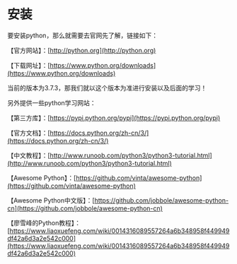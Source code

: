 # 安装

要安装python，那么就需要去官网先了解，链接如下：

【官方网站】：[http://python.org](http://python.org)

【下载网址】：[https://www.python.org/downloads](https://www.python.org/downloads)

当前的版本为3.7.3，那我们就以这个版本为准进行安装以及后面的学习！

另外提供一些python学习网站：

【第三方库】：[https://pypi.python.org/pypi](https://pypi.python.org/pypi)

【官方文档】：[https://docs.python.org/zh-cn/3/](https://docs.python.org/zh-cn/3/)

【中文教程】：[http://www.runoob.com/python3/python3-tutorial.html](http://www.runoob.com/python3/python3-tutorial.html)

【Awesome Python】：[https://github.com/vinta/awesome-python](https://github.com/vinta/awesome-python)

【Awesome Python中文版】：[https://github.com/jobbole/awesome-python-cn](https://github.com/jobbole/awesome-python-cn)

【廖雪峰的Python教程】：[https://www.liaoxuefeng.com/wiki/0014316089557264a6b348958f449949df42a6d3a2e542c000](https://www.liaoxuefeng.com/wiki/0014316089557264a6b348958f449949df42a6d3a2e542c000)

